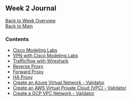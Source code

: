 ## Week 2 Journal 

[Back to Week Overview](../README.md)<br />
[Back to Main](../../README.md)

### Contents 
* [Cisco Modeling Labs](../../projects/cisco-modeling-labs/journal.md)
* [VPN with Cisco Modeling Labs]()
* [Trafficflow with Wireshark]()
* [Reverse Proxy](../../projects/reverse-proxy-squid/journal.md)
* [Forward Proxy](../../projects/forward-proxy/journal.md)
* [HA Proxy](../../projects/haproxy-loadbalancing/journal.md)
* [Create an Azure Virtual Network - Validator]()
* [Create an AWS Virtual Private Cloud (VPC) - Validator]()
* [Create a GCP VPC Network - Validator]()
